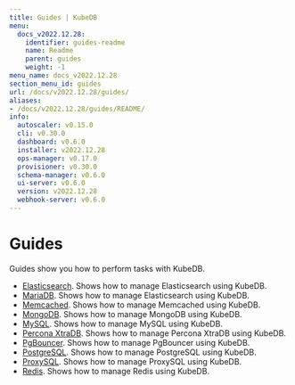 ```yaml
---
title: Guides | KubeDB
menu:
  docs_v2022.12.28:
    identifier: guides-readme
    name: Readme
    parent: guides
    weight: -1
menu_name: docs_v2022.12.28
section_menu_id: guides
url: /docs/v2022.12.28/guides/
aliases:
- /docs/v2022.12.28/guides/README/
info:
  autoscaler: v0.15.0
  cli: v0.30.0
  dashboard: v0.6.0
  installer: v2022.12.28
  ops-manager: v0.17.0
  provisioner: v0.30.0
  schema-manager: v0.6.0
  ui-server: v0.6.0
  version: v2022.12.28
  webhook-server: v0.6.0
---
```


# Guides

Guides show you how to perform tasks with KubeDB.

- [Elasticsearch](/docs/v2022.12.28/guides/elasticsearch/README). Shows how to manage Elasticsearch using KubeDB.
- [MariaDB](/docs/v2022.12.28/guides/mariadb). Shows how to manage Elasticsearch using KubeDB.
- [Memcached](/docs/v2022.12.28/guides/memcached/README). Shows how to manage Memcached using KubeDB.
- [MongoDB](/docs/v2022.12.28/guides/mongodb/README). Shows how to manage MongoDB using KubeDB.
- [MySQL](/docs/v2022.12.28/guides/mysql/README). Shows how to manage MySQL using KubeDB.
- [Percona XtraDB](/docs/v2022.12.28/guides/percona-xtradb/README). Shows how to manage Percona XtraDB using KubeDB.
- [PgBouncer](/docs/v2022.12.28/guides/pgbouncer/README). Shows how to manage PgBouncer using KubeDB.
- [PostgreSQL](/docs/v2022.12.28/guides/postgres/README). Shows how to manage PostgreSQL using KubeDB.
- [ProxySQL](/docs/v2022.12.28/guides/proxysql/README). Shows how to manage ProxySQL using KubeDB.
- [Redis](/docs/v2022.12.28/guides/redis/README). Shows how to manage Redis using KubeDB.
